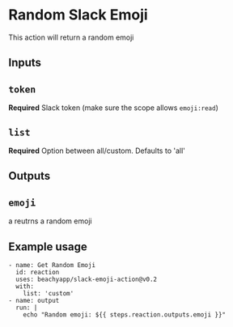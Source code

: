 # Random Slack Emoji

This action will return a random emoji

## Inputs

## `token`

**Required** Slack token (make sure the scope allows `emoji:read`)

## `list`

**Required** Option between all/custom. Defaults to 'all'

## Outputs

## `emoji`

a reutrns a random emoji

## Example usage

```
- name: Get Random Emoji
  id: reaction
  uses: beachyapp/slack-emoji-action@v0.2
  with:
    list: 'custom'
- name: output
  run: |
    echo "Random emoji: ${{ steps.reaction.outputs.emoji }}"
```
